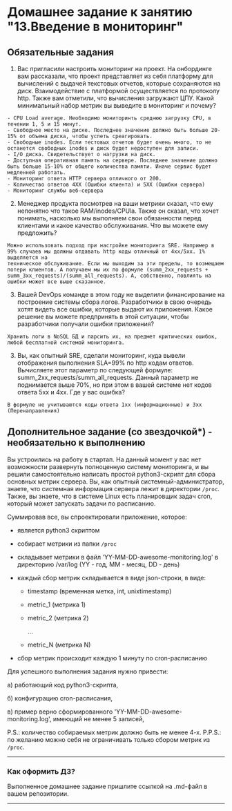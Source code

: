 # Домашнее задание к занятию "13.Введение в мониторинг"

## Обязательные задания

1. Вас пригласили настроить мониторинг на проект. На онбординге вам рассказали, что проект представляет из себя 
платформу для вычислений с выдачей текстовых отчетов, которые сохраняются на диск. Взаимодействие с платформой 
осуществляется по протоколу http. Также вам отметили, что вычисления загружают ЦПУ. Какой минимальный набор метрик вы
выведите в мониторинг и почему?
```
- CPU Load average. Необходимо мониторинть среднюю загрузку CPU, в течении 1, 5 и 15 минут.
- Свободное место на диске. Последнее значение должно быть больше 20-15% от объема диска, чтобы успеть среагировать.
- Свободные inodes. Если тестовых отчетов будет очень много, то не останется свободных inodes и диск будет недоступен для записи.
- I/O диска. Свидетельствует о нагрузки на диск.
- Доступная оперативная память на сервере. Последнее значение должно быть больше 15-10% от общего количества памяти. Иначе сервис будет медленней работать.
- Мониторинг ответа HTTP сервера отличного от 200.
- Количество ответов 4XX (Ошибки клиента) и 5XX (Ошибки сервера)
- Мониторинг службы веб-сервера
```
2. Менеджер продукта посмотрев на ваши метрики сказал, что ему непонятно что такое RAM/inodes/CPUla. Также он сказал, 
что хочет понимать, насколько мы выполняем свои обязанности перед клиентами и какое качество обслуживания. Что вы 
можете ему предложить?
```
Можно использовать подход при настройке мониторинга SRE. Например в 99% случаев мы должны отдавать http коды отличный от 4xx/5xx. 1% выделяется на
техническое обслуживание. Если мы выходим за эти пределы, то возмещаем потери клиентов. А получаем мы их по формуле (summ_2xx_requests +
summ_3xx_requests)/(summ_all_requests). А, собственно, повлиять на ошибки может все выше сказанное.
```
3. Вашей DevOps команде в этом году не выделили финансирование на построение системы сбора логов. Разработчики в свою 
очередь хотят видеть все ошибки, которые выдают их приложения. Какое решение вы можете предпринять в этой ситуации, 
чтобы разработчики получали ошибки приложения?

`Хранить логи в NoSQL БД и парсить их, на предмет критических ошибок, любой бесплатной системой мониторинга.`

3. Вы, как опытный SRE, сделали мониторинг, куда вывели отображения выполнения SLA=99% по http кодам ответов. 
Вычисляете этот параметр по следующей формуле: summ_2xx_requests/summ_all_requests. Данный параметр не поднимается выше 
70%, но при этом в вашей системе нет кодов ответа 5xx и 4xx. Где у вас ошибка?

`В формуле не учитываются коды ответа 1xx (информационные) и 3xx (Перенаправления)`

## Дополнительное задание (со звездочкой*) - необязательно к выполнению

Вы устроились на работу в стартап. На данный момент у вас нет возможности развернуть полноценную систему 
мониторинга, и вы решили самостоятельно написать простой python3-скрипт для сбора основных метрик сервера. Вы, как 
опытный системный-администратор, знаете, что системная информация сервера лежит в директории `/proc`. 
Также, вы знаете, что в системе Linux есть  планировщик задач cron, который может запускать задачи по расписанию.

Суммировав все, вы спроектировали приложение, которое:
- является python3 скриптом
- собирает метрики из папки `/proc`
- складывает метрики в файл 'YY-MM-DD-awesome-monitoring.log' в директорию /var/log 
(YY - год, MM - месяц, DD - день)
- каждый сбор метрик складывается в виде json-строки, в виде:
  + timestamp (временная метка, int, unixtimestamp)
  + metric_1 (метрика 1)
  + metric_2 (метрика 2)
  
     ...
     
  + metric_N (метрика N)
  
- сбор метрик происходит каждую 1 минуту по cron-расписанию

Для успешного выполнения задания нужно привести:

а) работающий код python3-скрипта,

б) конфигурацию cron-расписания,

в) пример верно сформированного 'YY-MM-DD-awesome-monitoring.log', имеющий не менее 5 записей,

P.S.: количество собираемых метрик должно быть не менее 4-х.
P.P.S.: по желанию можно себя не ограничивать только сбором метрик из `/proc`.

---

### Как оформить ДЗ?

Выполненное домашнее задание пришлите ссылкой на .md-файл в вашем репозитории.

---
